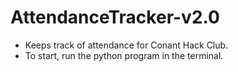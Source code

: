 # AttendanceTracker-v2.0

- Keeps track of attendance for Conant Hack Club.
- To start, run the python program in the terminal.
